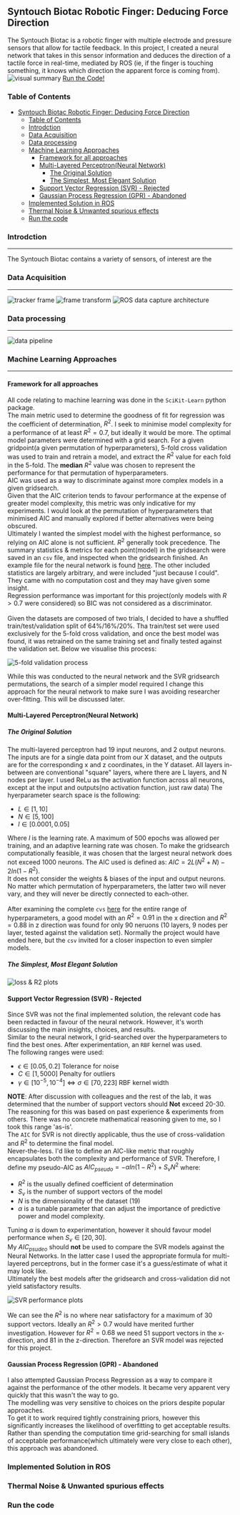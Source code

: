 ## Syntouch Biotac Robotic Finger: Deducing Force Direction

The Syntouch Biotac is a robotic finger with multiple electrode and pressure sensors that allow for tactile feedback. In this project, I created a neural network that takes in this sensor information and deduces the direction of a tactile force in real-time, mediated by ROS (ie, if the finger is touching something, it knows which direction the apparent force is coming from).<br>
![visual summary](imgs/gist_gif.gif)
[Run the Code!](#run-the-code)

### Table of Contents
- [Syntouch Biotac Robotic Finger: Deducing Force Direction](#syntouch-biotac-robotic-finger-deducing-force-direction)
  - [Table of Contents](#table-of-contents)
  - [Introdction](#introdction)
  - [Data Acquisition](#data-acquisition)
  - [Data processing](#data-processing)
  - [Machine Learning Approaches](#machine-learning-approaches)
    - [Framework for all approaches](#framework-for-all-approaches)
    - [Multi-Layered Perceptron(Neural Network)](#multi-layered-perceptronneural-network)
      - [The Original Solution](#the-original-solution)
      - [The Simplest, Most Elegant Solution](#the-simplest-most-elegant-solution)
    - [Support Vector Regression (SVR) - Rejected](#support-vector-regression-svr---rejected)
    - [Gaussian Process Regression (GPR) - Abandoned](#gaussian-process-regression-gpr---abandoned)
  - [Implemented Solution in ROS](#implemented-solution-in-ros)
  - [Thermal Noise \& Unwanted spurious effects](#thermal-noise--unwanted-spurious-effects)
  - [Run the code](#run-the-code)

### Introdction
---
The Syntouch Biotac contains a variety of sensors, of interest are the 

### Data Acquisition
---

![tracker frame](imgs/Capture.PNG.png)
![frame transform](imgs/frametransform.png)
![ROS data capture architecture](imgs/synchroniser.png)

### Data processing
---
![data pipeline](imgs/data_processing.png)
### Machine Learning Approaches
---
#### Framework for all approaches
All code relating to machine learning was done in the `SciKit-Learn` python package.<br>
The main metric used to determine the goodness of fit for regression was the coefficient of determination, $R^2$. I seek to minimise model complexity for a performance of at least $R^2 = 0.7$, but ideally it would be more. The optimal model parameters were determined with a grid search. For a given gridpoint(a given permutation of hyperparameters), 5-fold cross validation was used to train and retrain a model, and extract the $R^2$ value for each fold in the 5-fold. The **median** $R^2$ value was chosen to represent the performance for that permutation of hyperparameters.<br>
AIC was used as a way to discriminate against more complex models in a given gridsearch. <br>
Given that the AIC criterion tends to favour performance at the expense of greater model complexity, this metric was only indicative for my experiments. I would look at the permutation of hyperparameters that minimised AIC and manually explored if better alternatives were being obscured. <br>
Ultimately I wanted the simplest model with the highest performance, so relying on AIC alone is not sufficient. $R^2$ generally took precedence. The summary statistics & metrics for each point(model) in the gridsearch were saved in an `csv` file, and inspected when the gridsearch finished. An example file for the neural network is found [here](source/4_Neural_Training/hyperparameter_grid_search_overview.csv). The other included statistics are largely arbitrary, and were included "just because I could". They came with no computation cost and they may have given some insight. <br>
Regression performance was important for this project(only models with $R>0.7$ were considered) so BIC was not considered as a discriminator.<br><br>
Given the datasets are composed of two trials, I decided to have a shuffled train/test/validation split of 64%/16%/20%. Tha train/test set were used exclusively for the 5-fold cross validation, and once the best model was found, it was retrained on the same training set and finally tested against the validation set. Below we visualise this process:  

![5-fold validation process](imgs/5_fold.png)

While this was conducted to the neural network and the SVR gridsearch permutations, the search of a simpler model required I change this approach for the neural network to make sure I was avoiding researcher over-fitting. This will be discussed later.

#### Multi-Layered Perceptron(Neural Network)
##### The Original Solution
The multi-layered perceptron had 19 input neurons, and 2 output neurons. The inputs are for a single data point from our X dataset, and the outputs are for the corresponding x and z coordinates, in the Y dataset. All layers in-between are conventional "square" layers, where there are L layers, and N nodes per layer. I used ReLu as the activation function across all neurons, except at the input and outputs(no activation function, just raw data) The hyerparameter search space is the following:
- $L \in [1,10]$
- $N \in [5,100]$
- $l \in [0.0001, 0.05]$

Where $l$ is the learning rate. A maximum of 500 epochs was allowed per training, and an adaptive learning rate was chosen. To make the gridsearch computationally feasible, it was chosen that the largest neural network does not exceed 1000 neurons. The AIC used is defined as: $AIC = 2L(N^2+N) -2ln(1-R^2)$.<br>
It does not consider the weights & biases of the input and output neurons. No matter which permutation of hyperparameters, the latter two will never vary, and they will never be directly connected to each-other.<br><br>
After examining the complete `cvs` [here](source/4_Neural_Training/hyperparameter_grid_search_overview.csv) for the entire range of hyperparameters, a good model with an $R^2=0.91$ in the x direction and $R^2=0.88$ in z direction was found for only 90 neruons (10 layers, 9 nodes per layer, tested against the validation set). Normally the project would have ended here, but the `csv` invited for a closer inspection to even simpler models.
##### The Simplest, Most Elegant Solution

![loss & R2 plots](imgs/loss_r2_plots.png)
#### Support Vector Regression (SVR) - Rejected
Since SVR was not the final implemented solution, the relevant code has been redacted in favour of the neural network. However, it's worth discussing the main insights, choices, and results.<br>
Similar to the neural network, I grid-searched over the hyperparameters to find the best ones. After experimentation, an `RBF` kernel was used.<br>
The following ranges were used:
- $\epsilon \in [0.05, 0.2]$ Tolerance for noise
- $C \in [1, 5000]$ Penalty for outliers
- $\gamma \in [10^{-5}, 10^{-4}] \Leftrightarrow \sigma \in [70, 223]$ RBF kernel width

**NOTE**: After discussion with colleagues and the rest of the lab, it was determined that the number of support vectors should **Not** exceed 20-30. The reasoning for this was based on past experience & experiments from others. There was no concrete mathematical reasoning given to me, so I took this range 'as-is'. <br>
The `AIC` for SVR is not directly applicable, thus the use of cross-validation and $R^2$ to determine the final model.<br> Never-the-less. I'd like to define an AIC-like metric that roughly   encapsulates both the complexity and performance of SVR. Therefore, I define my pseudo-AIC as $AIC_{pseudo} = -\alpha ln(1-R^2) + S_v N^2$ where:
- $R^2$ is the usually defined coefficient of determination
- $S_v$ is the number of support vectors of the model
- $N$ is the dimensionality of the dataset (19)
- $\alpha$ is a tunable parameter that can adjust the importance of predictive power and model complexity.

Tuning $\alpha$ is down to experimentation, however it should favour model performance when $S_v \in [20, 30]$. <br>
My $AIC_{psudeo}$ should **not** be used to compare the SVR models against the Neural Networks. In the latter case I used the appropriate formula for multi-layered perceptrons, but in the former case it's a guess/estimate of what it may look like. <br>
Ultimately the best models after the gridsearch and cross-validation did not yield satisfactory results.

![SVR performance plots](imgs/svr_performance.png)

We can see the $R^2$ is no where near satisfactory for a maximum of 30 support vectors. Ideally an $R^2 \gt 0.7$ would have merited further investigation. However for $R^2 = 0.68$ we need 51 support vectors in the x-direction, and 81 in the z-direction. Therefore an SVR model was rejected for this project.
#### Gaussian Process Regression (GPR) - Abandoned
I also attempted Gaussian Process Regression as a way to compare it against the performance of the other models. It became very apparent very quickly that this wasn't the way to go. <br>
The modelling was very sensitive to choices on the priors despite popular approaches. <br>
To get it to work required tightly constraining priors, however this significantly increases the likelihood of overfitting to get acceptable results. Rather than spending the computation time grid-searching for small islands of acceptable performance(which ultimately were very close to each other), this approach was abandoned. 

### Implemented Solution in ROS

### Thermal Noise & Unwanted spurious effects

### Run the code
